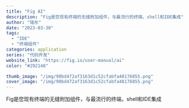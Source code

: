 ```yaml
---
title: "Fig AI"
description: "Fig是您现有终端的无缝附加组件，与最流行的终端，shell和IDE集成"
author: "瑞东"
date: "2023-03-30"
tags:
  - "IDE"
  - "终端组件"
categories: application
series: "代码开发"
website_link: "https://fig.io/user-manual/ai"
color: "#292148"

thumb_image: "/img/90bd472af3163d1c52cfabfa48176855.png"
cover_image: "/img/90bd472af3163d1c52cfabfa48176855.png"
---
```


Fig是您现有终端的无缝附加组件，与最流行的终端，shell和IDE集成